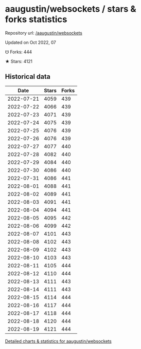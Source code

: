# aaugustin/websockets / stars & forks statistics

Repository url: [/aaugustin/websockets](https://github.com/aaugustin/websockets)

Updated on Oct 2022, 07

☋ Forks: 444

★ Stars: 4121

## Historical data
| Date | Stars | Forks |
|------|-------|-------|
| 2022-07-21 | 4059 | 439 | 
| 2022-07-22 | 4066 | 439 | 
| 2022-07-23 | 4071 | 439 | 
| 2022-07-24 | 4075 | 439 | 
| 2022-07-25 | 4076 | 439 | 
| 2022-07-26 | 4076 | 439 | 
| 2022-07-27 | 4077 | 440 | 
| 2022-07-28 | 4082 | 440 | 
| 2022-07-29 | 4084 | 440 | 
| 2022-07-30 | 4086 | 440 | 
| 2022-07-31 | 4086 | 441 | 
| 2022-08-01 | 4088 | 441 | 
| 2022-08-02 | 4089 | 441 | 
| 2022-08-03 | 4091 | 441 | 
| 2022-08-04 | 4094 | 441 | 
| 2022-08-05 | 4095 | 442 | 
| 2022-08-06 | 4099 | 442 | 
| 2022-08-07 | 4101 | 443 | 
| 2022-08-08 | 4102 | 443 | 
| 2022-08-09 | 4102 | 443 | 
| 2022-08-10 | 4103 | 443 | 
| 2022-08-11 | 4105 | 444 | 
| 2022-08-12 | 4110 | 444 | 
| 2022-08-13 | 4111 | 443 | 
| 2022-08-14 | 4111 | 443 | 
| 2022-08-15 | 4114 | 444 | 
| 2022-08-16 | 4117 | 444 | 
| 2022-08-17 | 4118 | 444 | 
| 2022-08-18 | 4120 | 444 | 
| 2022-08-19 | 4121 | 444 | 


[Detailed charts & statistics for aaugustin/websockets](https://reviewgithub.com/rep/aaugustin/websockets)
